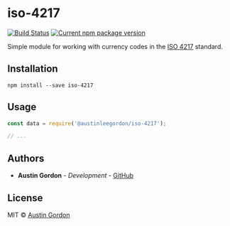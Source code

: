 # iso-4217

[![Build Status](https://travis-ci.com/AustinLeeGordon/iso-4217.svg?branch=master)](https://travis-ci.com/AustinLeeGordon/iso-4217) [![Current npm package version](https://img.shields.io/npm/v/@austinleegordon/iso-42177.svg)](https://www.npmjs.com/package/@austinleegordon/iso-4217)

Simple module for working with currency codes in the [ISO 4217](https://www.iso.org/iso-4217-currency-codes.html) standard.

## Installation

`npm install --save iso-4217`

## Usage

```js
const data = require('@austinleegordon/iso-4217');

// ...
```

## Authors

* **Austin Gordon** - *Development* - [GitHub](https://github.com/AustinLeeGordon)

## License

MIT © [Austin Gordon](https://www.austinleegordon.com)
